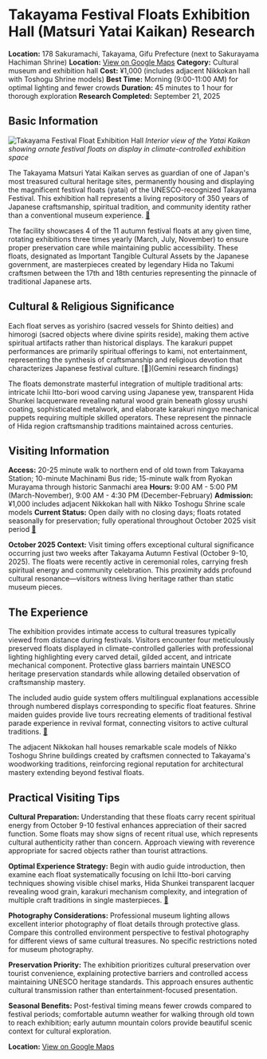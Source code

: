 # Takayama Festival Floats Exhibition Hall (Matsuri Yatai Kaikan) Research

**Location:** 178 Sakuramachi, Takayama, Gifu Prefecture (next to Sakurayama Hachiman Shrine)
**Location:** [View on Google Maps](https://maps.google.com/maps?q=36.1484031,137.2601125)
**Category:** Cultural museum and exhibition hall
**Cost:** ¥1,000 (includes adjacent Nikkokan hall with Toshogu Shrine models)
**Best Time:** Morning (9:00-11:00 AM) for optimal lighting and fewer crowds
**Duration:** 45 minutes to 1 hour for thorough exploration
**Research Completed:** September 21, 2025

## Basic Information

![Takayama Festival Float Exhibition Hall](https://upload.wikimedia.org/wikipedia/commons/thumb/f/f1/Takayama_Festival_Float_Exhibition_Hall_-_Takayama%2C_Gifu%2C_Japan_-_DSC06503.jpg/800px-Takayama_Festival_Float_Exhibition_Hall_-_Takayama%2C_Gifu%2C_Japan_-_DSC06503.jpg)
*Interior view of the Yatai Kaikan showing ornate festival floats on display in climate-controlled exhibition space*

The Takayama Matsuri Yatai Kaikan serves as guardian of one of Japan's most treasured cultural heritage sites, permanently housing and displaying the magnificent festival floats (yatai) of the UNESCO-recognized Takayama Festival. This exhibition hall represents a living repository of 350 years of Japanese craftsmanship, spiritual tradition, and community identity rather than a conventional museum experience. [🔗](https://www.japan-guide.com/e/e5905.html)

The facility showcases 4 of the 11 autumn festival floats at any given time, rotating exhibitions three times yearly (March, July, November) to ensure proper preservation care while maintaining public accessibility. These floats, designated as Important Tangible Cultural Assets by the Japanese government, are masterpieces created by legendary Hida no Takumi craftsmen between the 17th and 18th centuries representing the pinnacle of traditional Japanese arts.

## Cultural & Religious Significance

Each float serves as yorishiro (sacred vessels for Shinto deities) and himorogi (sacred objects where divine spirits reside), making them active spiritual artifacts rather than historical displays. The karakuri puppet performances are primarily spiritual offerings to kami, not entertainment, representing the synthesis of craftsmanship and religious devotion that characterizes Japanese festival culture. [🔗](Gemini research findings)

The floats demonstrate masterful integration of multiple traditional arts: intricate Ichii Itto-bori wood carving using Japanese yew, transparent Hida Shunkei lacquerware revealing natural wood grain beneath glossy urushi coating, sophisticated metalwork, and elaborate karakuri ningyo mechanical puppets requiring multiple skilled operators. These represent the pinnacle of Hida region craftsmanship traditions maintained across centuries.

## Visiting Information

**Access:** 20-25 minute walk to northern end of old town from Takayama Station; 10-minute Machinami Bus ride; 15-minute walk from Ryokan Murayama through historic Sanmachi area
**Hours:** 9:00 AM - 5:00 PM (March-November), 9:00 AM - 4:30 PM (December-February)
**Admission:** ¥1,000 includes adjacent Nikkokan hall with Nikko Toshogu Shrine scale models
**Current Status:** Open daily with no closing days; floats rotated seasonally for preservation; fully operational throughout October 2025 visit period [🔗](https://www.japan-guide.com/e/e5905.html)

**October 2025 Context:** Visit timing offers exceptional cultural significance occurring just two weeks after Takayama Autumn Festival (October 9-10, 2025). The floats were recently active in ceremonial roles, carrying fresh spiritual energy and community celebration. This proximity adds profound cultural resonance—visitors witness living heritage rather than static museum pieces.

## The Experience

The exhibition provides intimate access to cultural treasures typically viewed from distance during festivals. Visitors encounter four meticulously preserved floats displayed in climate-controlled galleries with professional lighting highlighting every carved detail, gilded accent, and intricate mechanical component. Protective glass barriers maintain UNESCO heritage preservation standards while allowing detailed observation of craftsmanship mastery.

The included audio guide system offers multilingual explanations accessible through numbered displays corresponding to specific float features. Shrine maiden guides provide live tours recreating elements of traditional festival parade experience in revival format, connecting visitors to active cultural traditions. [🔗](https://visitgifu.com/see-do/sakurayama-hachiman-shrine-takayama-festival-floats-exhibition-hall/)

The adjacent Nikkokan hall houses remarkable scale models of Nikko Toshogu Shrine buildings created by craftsmen connected to Takayama's woodworking traditions, reinforcing regional reputation for architectural mastery extending beyond festival floats.

## Practical Visiting Tips

**Cultural Preparation:** Understanding that these floats carry recent spiritual energy from October 9-10 festival enhances appreciation of their sacred function. Some floats may show signs of recent ritual use, which represents cultural authenticity rather than concern. Approach viewing with reverence appropriate for sacred objects rather than tourist attractions.

**Optimal Experience Strategy:** Begin with audio guide introduction, then examine each float systematically focusing on Ichii Itto-bori carving techniques showing visible chisel marks, Hida Shunkei transparent lacquer revealing wood grain, karakuri mechanism complexity, and integration of multiple craft traditions in single masterpieces. [🔗](https://www.tripadvisor.com/Attraction_Review-g298113-d320162-Reviews-Takayama_Festival_Floats_Exhibition_Hall-Takayama_Gifu_Prefecture_Tokai_Chubu.html)

**Photography Considerations:** Professional museum lighting allows excellent interior photography of float details through protective glass. Compare this controlled environment perspective to festival photography for different views of same cultural treasures. No specific restrictions noted for museum photography.

**Preservation Priority:** The exhibition prioritizes cultural preservation over tourist convenience, explaining protective barriers and controlled access maintaining UNESCO heritage standards. This approach ensures authentic cultural transmission rather than entertainment-focused presentation.

**Seasonal Benefits:** Post-festival timing means fewer crowds compared to festival periods; comfortable autumn weather for walking through old town to reach exhibition; early autumn mountain colors provide beautiful scenic context for cultural exploration.

**Location:** [View on Google Maps](https://www.google.com/maps/place/Takayama+Festival+Floats+Exhibition+Hall/@36.1448,137.2592,17z)
